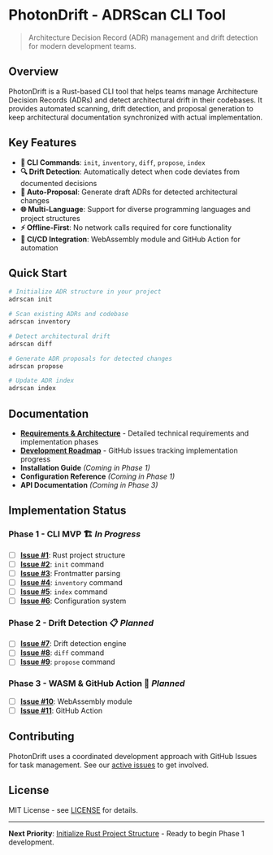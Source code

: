 # PhotonDrift - ADRScan CLI Tool

> Architecture Decision Record (ADR) management and drift detection for modern development teams.

## Overview

PhotonDrift is a Rust-based CLI tool that helps teams manage Architecture Decision Records (ADRs) and detect architectural drift in their codebases. It provides automated scanning, drift detection, and proposal generation to keep architectural documentation synchronized with actual implementation.

## Key Features

- **🚀 CLI Commands**: `init`, `inventory`, `diff`, `propose`, `index`
- **🔍 Drift Detection**: Automatically detect when code deviates from documented decisions
- **📝 Auto-Proposal**: Generate draft ADRs for detected architectural changes  
- **🌐 Multi-Language**: Support for diverse programming languages and project structures
- **⚡ Offline-First**: No network calls required for core functionality
- **🔗 CI/CD Integration**: WebAssembly module and GitHub Action for automation

## Quick Start

```bash
# Initialize ADR structure in your project
adrscan init

# Scan existing ADRs and codebase
adrscan inventory

# Detect architectural drift
adrscan diff

# Generate ADR proposals for detected changes
adrscan propose

# Update ADR index
adrscan index
```

## Documentation

- **[Requirements & Architecture](docs/REQUIREMENTS_SUMMARY.md)** - Detailed technical requirements and implementation phases
- **[Development Roadmap](https://github.com/tbowman01/PhotonDrift/issues)** - GitHub issues tracking implementation progress
- **Installation Guide** _(Coming in Phase 1)_
- **Configuration Reference** _(Coming in Phase 1)_
- **API Documentation** _(Coming in Phase 3)_

## Implementation Status

### Phase 1 - CLI MVP 🏗️ *In Progress*
- [ ] **[Issue #1](https://github.com/tbowman01/PhotonDrift/issues/1)**: Rust project structure
- [ ] **[Issue #2](https://github.com/tbowman01/PhotonDrift/issues/2)**: `init` command
- [ ] **[Issue #3](https://github.com/tbowman01/PhotonDrift/issues/3)**: Frontmatter parsing
- [ ] **[Issue #4](https://github.com/tbowman01/PhotonDrift/issues/4)**: `inventory` command
- [ ] **[Issue #5](https://github.com/tbowman01/PhotonDrift/issues/5)**: `index` command
- [ ] **[Issue #6](https://github.com/tbowman01/PhotonDrift/issues/6)**: Configuration system

### Phase 2 - Drift Detection 📋 *Planned*
- [ ] **[Issue #7](https://github.com/tbowman01/PhotonDrift/issues/7)**: Drift detection engine
- [ ] **[Issue #8](https://github.com/tbowman01/PhotonDrift/issues/8)**: `diff` command
- [ ] **[Issue #9](https://github.com/tbowman01/PhotonDrift/issues/9)**: `propose` command

### Phase 3 - WASM & GitHub Action 🔧 *Planned*
- [ ] **[Issue #10](https://github.com/tbowman01/PhotonDrift/issues/10)**: WebAssembly module
- [ ] **[Issue #11](https://github.com/tbowman01/PhotonDrift/issues/11)**: GitHub Action

## Contributing

PhotonDrift uses a coordinated development approach with GitHub Issues for task management. See our [active issues](https://github.com/tbowman01/PhotonDrift/issues) to get involved.

## License

MIT License - see [LICENSE](LICENSE) for details.

---

**Next Priority**: [Initialize Rust Project Structure](https://github.com/tbowman01/PhotonDrift/issues/1) - Ready to begin Phase 1 development.